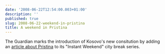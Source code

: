 ```yaml
---
date: '2008-06-22T12:54:00.003+01:00'
description: ''
published: true
slug: 2008-06-22-weekend-in-pristina
title: A weekend in Pristina
---
```


The Guardian marks the introduction of Kosovo's new consitution by adding an <a href="http://www.guardian.co.uk/travel/2008/jun/22/weekends.kosovo">article about Pristina</a> to its "Instant Weekend" city break series.